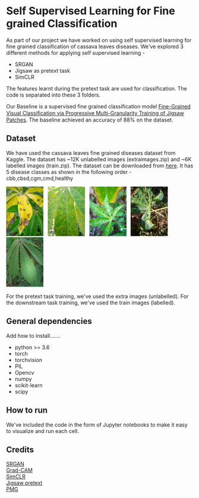 # Self Supervised Learning for Fine grained Classification

As part of our project we have worked on using self supervised learning for fine grained classification of cassava leaves diseases. We've explored 3 different methods for applying self supervised learning - 
- SRGAN
- Jigsaw as pretext task
- SimCLR

The features learnt during the pretext task are used for classification. The code is separated into these 3 folders.

Our Baseline is a supervised fine grained classification model [Fine-Grained Visual Classiﬁcation via Progressive Multi-Granularity Training of Jigsaw Patches](https://arxiv.org/abs/2003.03836). The baseline achieved an accuracy of 88% on the dataset.

## Dataset

We have used the cassava leaves fine grained diseases dataset from Kaggle. The dataset has ~12K unlabelled images (extraimages.zip) and ~6K labelled images (train.zip).
The dataset can be downloaded from [here](https://www.kaggle.com/c/cassava-disease/data). It has 5 disease classes as shown in the following order - cbb,cbsd,cgm,cmd,healthy

<img src = "images/cbb.jpg" alt = "cbb" width ="100" /> &nbsp; <img src = "images/cbsd.jpg" alt = "cbsd" width ="100" /> &nbsp; <img src = "images/cgm.jpg" alt = "cgm" width ="100" /> &nbsp; <img src = "images/cmd.jpg" alt = "cmd" width ="100" /> &nbsp; <img src = "images/healthy.jpg" alt="healthy" height = "133" width ="100" />

For the pretext task training, we've used the extra images (unlabelled). For the downstream task training, we've used the train images (labelled).

## General dependencies

Add how to install.......
- python >= 3.6
- torch
- torchvision
- PIL
- Opencv
- numpy
- scikit-learn
- scipy

## How to run

We've included the code in the form of Jupyter notebooks to make it easy to visualize and run each cell.

## Credits

 [SRGAN](https://github.com/Lornatang/SRGAN-PyTorch) <br/>
 [Grad-CAM]( https://github.com/yaleCat/Grad-CAM-pytorch) <br/>
 [SimCLR](https://github.com/ssumin6/SimCLR) <br/>
 [Jigsaw pretext](https://github.com/aniket03/self_supervised_bird_classification) <br/>
 [PMG](https://github.com/PRIS-CV/PMG-Progressive-Multi-Granularity-Training)
